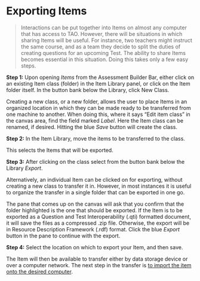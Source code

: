 <!--
created_at: 2015-05-15
authors:         
    - "Ben Angel"    
--> 

# Exporting Items

>Interactions can be put together into Items on almost any computer that has access to TAO. However, there will be situations in which sharing Items will be useful. For instance, two teachers might instruct the same course, and as a team they decide to split the duties of creating questions for an upcoming Test. The ability to share Items becomes essential in this situation. Doing this takes only a few easy steps.

**Step 1:** Upon opening *Items* from the Assessment Builder Bar, either click on an existing Item class (folder) in the Item Library panel, or click on the Item folder itself. In the button bank below the Library, click New Class. 

Creating a new class, or a new folder, allows the user to place Items in an organized location in which they can be made ready to be transferred from one machine to another. When doing this, where it says “Edit item class” in the canvas area, find the field marked *Label*. Here the Item class can be renamed, if desired.  Hitting the blue *Save* button will create the class.

**Step 2:** In the Item Library, move the items to be transferred to the class.

This selects the Items that will be exported.

**Step 3:** After clicking on the class select from the button bank below the Library *Export*.

Alternatively, an individual Item can be clicked on for exporting, without creating a new class to transfer it in. However, in most instances it is useful to organize the transfer in a single folder that can be exported in one go.

The pane that comes up on the canvas will ask that you confirm that the folder highlighted is the one that should be exported. If the Item is to be exported as a Question and Test Interoperability (.qti) formatted document, it will save the files as a compressed .zip file. Otherwise, the export will be in Resource Description Framework (.rdf) format. Click the blue *Export* button in the pane to continue with the export.

**Step 4:** Select the location on which to export your Item, and then save.

The Item will then be available to transfer either by data storage device or over a computer network. The next step in the transfer is [to import the item onto the desired computer](../items/importing-items.md).
